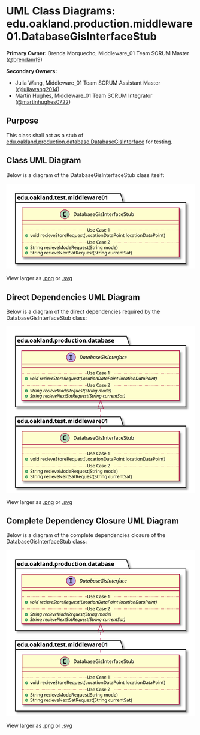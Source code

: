 # UML Class Diagrams: edu.oakland.production.middleware01.DatabaseGisInterfaceStub

**Primary Owner:** Brenda Morquecho, Middleware_01 Team SCRUM Master ([@brendam19](https://github.com/brendam19/))

**Secondary Owners:**

- Julia Wang, Middleware_01 Team SCRUM Assistant Master ([@juliawang2014](https://github.com/juliawang2014/))
- Martin Hughes, Middleware_01 Team SCRUM Integrator ([@martinhughes0722](https://github.com/martinhughes0722/))

## Purpose

This class shall act as a stub of [edu.oakland.production.database.DatabaseGisInterface](../../../database/production/DatabaseGisInterface) for testing.

## Class UML Diagram

Below is a diagram of the DatabaseGisInterfaceStub class itself:

![DatabaseGisInterfaceStub](./DatabaseGisInterfaceStub.svg)

View larger as [.png](./DatabaseGisInterfaceStub.png) or [.svg](./DatabaseGisInterfaceStub.svg)

## Direct Dependencies UML Diagram

Below is a diagram of the direct dependencies required by the DatabaseGisInterfaceStub class:

![DatabaseGisInterfaceStub Direct Dependencies](./DatabaseGisInterfaceStub_DirectDependencies.svg)

View larger as [.png](./DatabaseGisInterfaceStub_DirectDependencies.png) or [.svg](./DatabaseGisInterfaceStub_DirectDependencies.svg)

## Complete Dependency Closure UML Diagram

Below is a diagram of the complete dependencies closure of the DatabaseGisInterfaceStub class:

![DatabaseGisInterfaceStub Dependency Closure](./DatabaseGisInterfaceStub_Closure.svg)

View larger as [.png](./DatabaseGisInterfaceStub_Closure.png) or [.svg](./DatabaseGisInterfaceStub_Closure.svg)

